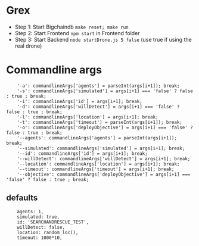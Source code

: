 # Grex

- Step 1: Start Bigchaindb `make reset; make run`
- Step 2: Start Frontend `npm start` in Frontend folder
- Step 3: Start Backend `node startDrone.js 5 false` (use true if using the real drone)

# Commandline args

        '-a': commandlineArgs['agents'] = parseInt(args[i+1]); break;
        '-s': commandlineArgs['simulated'] = args[i+1] === 'false' ? false : true ; break;
        '-i': commandlineArgs['id'] = args[i+1]; break;
        '-d': commandlineArgs['willDetect'] = args[i+1] === 'false' ? false : true ; break;
        '-l': commandlineArgs['location'] = args[i+1]; break;
        '-t': commandlineArgs['timeout'] = parseInt(args[i+1]); break;
        '-o': commandlineArgs['deployObjective'] = args[i+1] === 'false' ? false : true ; break;
        '--agents': commandlineArgs['agents'] = parseInt(args[i+1]); break;
        '--simulated': commandlineArgs['simulated'] = args[i+1]; break;
        '--id': commandlineArgs['id'] = args[i+1]; break;
        '--willDetect': commandlineArgs['willDetect'] = args[i+1]; break;
        '--location': commandlineArgs['location'] = args[i+1]; break;
        '--timeout': commandlineArgs['timeout'] = args[i+1]; break;
        '--objective': commandlineArgs['deployObjective'] = args[i+1] === 'false' ? false : true ; break;

## defaults

		agents: 1,
		simulated: true,
		id: 'SEARCHANDRESCUE_TEST',
		willDetect: false,
		location: random_loc(),
		timeout: 1000*10,